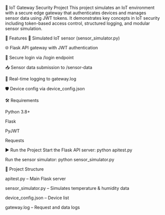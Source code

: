 🔐 IoT Gateway Security Project
This project simulates an IoT environment with a secure edge gateway that authenticates devices and manages sensor data using JWT tokens. It demonstrates key concepts in IoT security including token-based access control, structured logging, and modular sensor simulation.

🚀 Features
🧪 Simulated IoT sensor (sensor_simulator.py)

🌐 Flask API gateway with JWT authentication

🔐 Secure login via /login endpoint

📥 Sensor data submission to /sensor-data

📝 Real-time logging to gateway.log

🛡️ Device config via device_config.json

🛠 Requirements

Python 3.8+

Flask

PyJWT

Requests

▶️ Run the Project
Start the Flask API server:
python apitest.py

Run the sensor simulator:
python sensor_simulator.py

📄 Project Structure

apitest.py – Main Flask server

sensor_simulator.py – Simulates temperature & humidity data

device_config.json – Device list

gateway.log – Request and data logs

